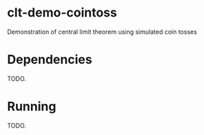 # clt-demo-cointoss

Demonstration of central limit theorem using simulated coin tosses

# Dependencies

TODO.

# Running

TODO.
